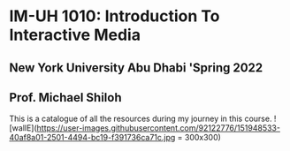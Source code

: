 # IM-UH 1010: Introduction To Interactive Media
## New York University Abu Dhabi 'Spring 2022
## Prof. Michael Shiloh

This is a catalogue of all the resources during my journey in this course. 
![wallE](https://user-images.githubusercontent.com/92122776/151948533-40af8a01-2501-4494-bc19-f391736ca71c.jpg = 300x300)

